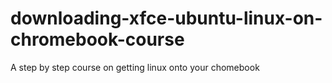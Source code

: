 # downloading-xfce-ubuntu-linux-on-chromebook-course
A step by step course on getting linux onto your chomebook
